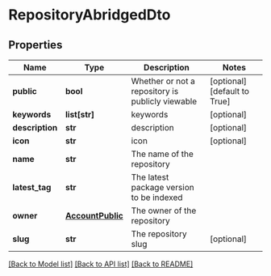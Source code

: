 # RepositoryAbridgedDto

## Properties
Name | Type | Description | Notes
------------ | ------------- | ------------- | -------------
**public** | **bool** | Whether or not a repository is publicly viewable | [optional] [default to True]
**keywords** | **list[str]** | keywords | [optional] 
**description** | **str** | description | [optional] 
**icon** | **str** | icon | [optional] 
**name** | **str** | The name of the repository | 
**latest_tag** | **str** | The latest package version to be indexed | 
**owner** | [**AccountPublic**](AccountPublic.md) | The owner of the repository | 
**slug** | **str** | The repository slug | [optional] 

[[Back to Model list]](../README.md#documentation-for-models) [[Back to API list]](../README.md#documentation-for-api-endpoints) [[Back to README]](../README.md)


